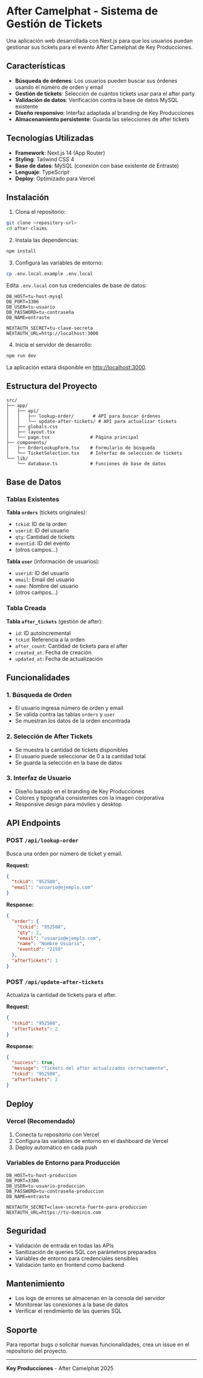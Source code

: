 # After Camelphat - Sistema de Gestión de Tickets

Una aplicación web desarrollada con Next.js para que los usuarios puedan gestionar sus tickets para el evento After Camelphat de Key Producciones.

## Características

- **Búsqueda de órdenes**: Los usuarios pueden buscar sus órdenes usando el número de orden y email
- **Gestión de tickets**: Selección de cuántos tickets usar para el after party
- **Validación de datos**: Verificación contra la base de datos MySQL existente
- **Diseño responsivo**: Interfaz adaptada al branding de Key Producciones
- **Almacenamiento persistente**: Guarda las selecciones de after tickets

## Tecnologías Utilizadas

- **Framework**: Next.js 14 (App Router)
- **Styling**: Tailwind CSS 4
- **Base de datos**: MySQL (conexión con base existente de Entraste)
- **Lenguaje**: TypeScript
- **Deploy**: Optimizado para Vercel

## Instalación

1. Clona el repositorio:
```bash
git clone <repository-url>
cd after-claims
```

2. Instala las dependencias:
```bash
npm install
```

3. Configura las variables de entorno:
```bash
cp .env.local.example .env.local
```

Edita `.env.local` con tus credenciales de base de datos:
```env
DB_HOST=tu-host-mysql
DB_PORT=3306
DB_USER=tu-usuario
DB_PASSWORD=tu-contraseña
DB_NAME=entraste

NEXTAUTH_SECRET=tu-clave-secreta
NEXTAUTH_URL=http://localhost:3000
```

4. Inicia el servidor de desarrollo:
```bash
npm run dev
```

La aplicación estará disponible en [http://localhost:3000](http://localhost:3000).

## Estructura del Proyecto

```
src/
├── app/
│   ├── api/
│   │   ├── lookup-order/       # API para buscar órdenes
│   │   └── update-after-tickets/ # API para actualizar tickets
│   ├── globals.css
│   ├── layout.tsx
│   └── page.tsx               # Página principal
├── components/
│   ├── OrderLookupForm.tsx    # Formulario de búsqueda
│   └── TicketSelection.tsx    # Interfaz de selección de tickets
└── lib/
    └── database.ts            # Funciones de base de datos
```

## Base de Datos

### Tablas Existentes

**Tabla `orders`** (tickets originales):
- `tckid`: ID de la orden
- `userid`: ID del usuario
- `qty`: Cantidad de tickets
- `eventid`: ID del evento
- (otros campos...)

**Tabla `user`** (información de usuarios):
- `userid`: ID del usuario
- `email`: Email del usuario
- `name`: Nombre del usuario
- (otros campos...)

### Tabla Creada

**Tabla `after_tickets`** (gestión de after):
- `id`: ID autoincremental
- `tckid`: Referencia a la orden
- `after_count`: Cantidad de tickets para el after
- `created_at`: Fecha de creación
- `updated_at`: Fecha de actualización

## Funcionalidades

### 1. Búsqueda de Orden
- El usuario ingresa número de orden y email
- Se valida contra las tablas `orders` y `user`
- Se muestran los datos de la orden encontrada

### 2. Selección de After Tickets
- Se muestra la cantidad de tickets disponibles
- El usuario puede seleccionar de 0 a la cantidad total
- Se guarda la selección en la base de datos

### 3. Interfaz de Usuario
- Diseño basado en el branding de Key Producciones
- Colores y tipografía consistentes con la imagen corporativa
- Responsive design para móviles y desktop

## API Endpoints

### POST `/api/lookup-order`
Busca una orden por número de ticket y email.

**Request:**
```json
{
  "tckid": "952508",
  "email": "usuario@ejemplo.com"
}
```

**Response:**
```json
{
  "order": {
    "tckid": "952508",
    "qty": 2,
    "email": "usuario@ejemplo.com",
    "name": "Nombre Usuario",
    "eventid": "2159"
  },
  "afterTickets": 1
}
```

### POST `/api/update-after-tickets`
Actualiza la cantidad de tickets para el after.

**Request:**
```json
{
  "tckid": "952508",
  "afterTickets": 2
}
```

**Response:**
```json
{
  "success": true,
  "message": "Tickets del after actualizados correctamente",
  "tckid": "952508",
  "afterTickets": 2
}
```

## Deploy

### Vercel (Recomendado)

1. Conecta tu repositorio con Vercel
2. Configura las variables de entorno en el dashboard de Vercel
3. Deploy automático en cada push

### Variables de Entorno para Producción

```env
DB_HOST=tu-host-produccion
DB_PORT=3306
DB_USER=tu-usuario-produccion
DB_PASSWORD=tu-contraseña-produccion
DB_NAME=entraste

NEXTAUTH_SECRET=clave-secreta-fuerte-para-produccion
NEXTAUTH_URL=https://tu-dominio.com
```

## Seguridad

- Validación de entrada en todas las APIs
- Sanitización de queries SQL con parámetros preparados
- Variables de entorno para credenciales sensibles
- Validación tanto en frontend como backend

## Mantenimiento

- Los logs de errores se almacenan en la consola del servidor
- Monitorear las conexiones a la base de datos
- Verificar el rendimiento de las queries SQL

## Soporte

Para reportar bugs o solicitar nuevas funcionalidades, crea un issue en el repositorio del proyecto.

---

**Key Producciones** - After Camelphat 2025
